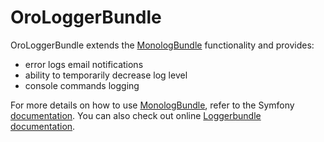 # OroLoggerBundle

OroLoggerBundle extends the [MonologBundle](https://github.com/symfony/monolog-bundle) functionality and provides:

* error logs email notifications
* ability to temporarily decrease log level
* console commands logging

For more details on how to use [MonologBundle](https://github.com/symfony/monolog-bundle), refer to the Symfony [documentation](http://symfony.com/doc/current/logging.html). You can also check out online [Loggerbundle documentation](https://doc.oroinc.com/backend/bundles/platform/LoggerBundle/).

